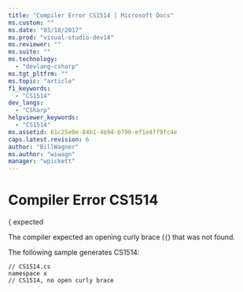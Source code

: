 ```yaml
---
title: "Compiler Error CS1514 | Microsoft Docs"
ms.custom: ""
ms.date: "03/10/2017"
ms.prod: "visual-studio-dev14"
ms.reviewer: ""
ms.suite: ""
ms.technology: 
  - "devlang-csharp"
ms.tgt_pltfrm: ""
ms.topic: "article"
f1_keywords: 
  - "CS1514"
dev_langs: 
  - "CSharp"
helpviewer_keywords: 
  - "CS1514"
ms.assetid: 61c25e0e-84b1-4b94-b790-ef1e4ff9fc4e
caps.latest.revision: 6
author: "BillWagner"
ms.author: "wiwagn"
manager: "wpickett"
---
```

# Compiler Error CS1514
{ expected  
  
 The compiler expected an opening curly brace (`{`) that was not found.  
  
 The following sample generates CS1514:  
  
```  
// CS1514.cs  
namespace x  
// CS1514, no open curly brace  
```